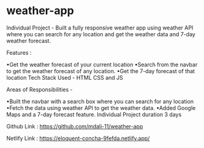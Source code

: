 # weather-app

Individual Project - Built a fully responsive weather app using weather API where you can search for any location and get the weather data and 7-day weather forecast.

Features :

•Get the weather forecast of your current location 
•Search from the navbar to get the weather forecast of any location.
•Get the 7-day forecast of that location
Tech Stack Used - HTML CSS and JS

Areas of Responsibilities -

•Built the navbar with a search box where you can search for any location
•Fetch the data using weather API to get the weather data.
•Added Google Maps and a 7-day forecast feature.
Individual Project duration 3 days


Github Link : https://github.com/mdali-11/weather-app

Netlify Link : https://eloquent-concha-9fefda.netlify.app/
